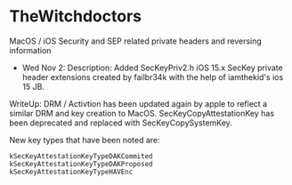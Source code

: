 # TheWitchdoctors
 MacOS / iOS Security and SEP related private headers and reversing information

- Wed Nov 2:
Description:
Added SecKeyPriv2.h iOS 15.x SecKey private header extensions created by failbr34k with the help of iamthekid's ios 15 JB.

WriteUp: 
DRM / Activtion has been updated again by apple to reflect a similar DRM and key creation to MacOS.
SecKeyCopyAttestationKey has been deprecated and replaced with SecKeyCopySystemKey.


New key types that have been noted are:

    kSecKeyAttestationKeyTypeDAKCommited
    kSecKeyAttestationKeyTypeDAKProposed
    kSecKeyAttestationKeyTypeHAVEnc
